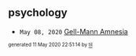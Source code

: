 ## psychology

* <code>May 08, 2020</code> [Gell-Mann Amnesia](2020-05-08T09-08-00-gell-mann-amnesia.md)

<sup><sub>generated 11 May 2020 22:51:14 by <a href='https://github.com/senorprogrammer/til'>til</a></sub></sup>
